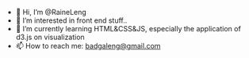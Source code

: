 - 👋 Hi, I’m @RaineLeng
- 👀 I’m interested in front end stuff..
- 🌱 I’m currently learning HTML&CSS&JS, especially the application of d3.js on visualization
- 📫 How to reach me: badgaleng@gmail.com


